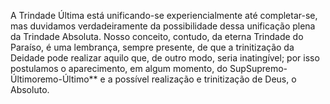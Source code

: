 ﻿A Trindade Última está unificando-se experiencialmente até completar-se, mas duvidamos verdadeiramente da possibilidade dessa unificação plena da Trindade Absoluta. Nosso conceito, contudo, da eterna Trindade do Paraíso, é uma lembrança, sempre presente, de que a trinitização da Deidade pode realizar aquilo que, de outro modo, seria inatingível; por isso  postulamos o aparecimento, em algum momento, do SupSupremo-Últimoremo-Último** e a possível realização e trinitização de Deus, o Absoluto.